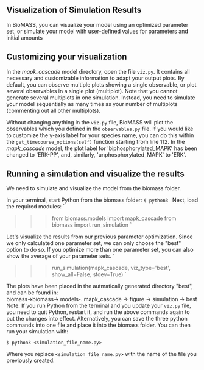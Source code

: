 ## Visualization of Simulation Results
In BioMASS, you can visualize your model using an optimized parameter set, or simulate your model with user-defined values for parameters and initial amounts

## Customizing your visualization
In the *mapk_cascade* model directory, open the file `viz.py`. It contains all necessary and customizable information to adapt your output plots.
By default, you can observe multiple plots showing a single observable, or plot several observables in a single plot (multiplot). Note that you cannot generate several multiplots in one simulation. Instead, you need to simulate your model sequentially as many times as your number of multiplots (commenting out all other multiplots).

Without changing anything in the `viz.py` file, BioMASS will plot the observables which you defined in the `observables.py` file. If you would like to customize the y-axis label for your species name, you can do this within the `get_timecourse_options(self)` function starting from line 112. In the *mapk_cascade* model, the plot label for 'biphosphorylated_MAPK' has been changed to 'ERK-PP', and, similarly, 'unphosphorylated_MAPK' to 'ERK'. 

## Running a simulation and visualize the results
We need to simulate and visualize the model from the biomass folder. 

In your terminal, start Python from the biomass folder:
`$ python3
`
Next, load the required modules:
`
>>> from biomass.models import mapk_cascade
>>> from biomass import run_simulation
`

Let's visualize the results from our previous parameter optimization. Since we only calculated one parameter set, we can only choose the "best" option to do so. If you optimize more than one parameter set, you can also show the average of your parameter sets.
`
>>> run_simulation(mapk_cascade, viz_type='best', show_all=False, stdev=True)
`

The plots have been placed in the autmatically generated directory "best", and can be found in:
<br>
biomass->biomass-> models-. mapk_cascade -> figure -> simulation -> best
<br>
Note: If you run Python from the terminal and you update your `viz.py` file, you need to quit Python, restart it, and run the above commands again to put the changes into effect. 
Alternatively, you can save the three python commands into one file and place it into the biomass folder. You can then run your simulation with:

`
$ python3 <simulation_file_name.py>
`

Where you replace `<simulation_file_name.py>` with the name of the file you previously created.


